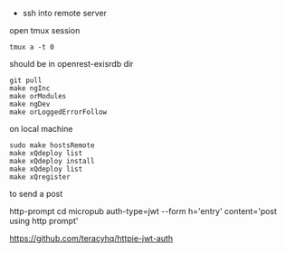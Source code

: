 <!--

-->

- ssh into remote server

open tmux session

```
tmux a -t 0
```
should be in openrest-exisrdb dir

```
git pull
make ngInc
make orModules
make ngDev
make orLoggedErrorFollow
```

on local machine

```
sudo make hostsRemote
make xQdeploy list
make xQdeploy install
make xQdeploy list
make xQregister
```

to send a post

http-prompt
cd micropub
auth-type=jwt
--form
h='entry'
content='post using http prompt'

https://github.com/teracyhq/httpie-jwt-auth

